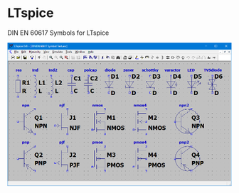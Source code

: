 # LTspice
DIN EN 60617 Symbols for LTspice

<img src="./DIN EN 60617 Symbol Test.png" alt="European Symbols in LTspice"/>
